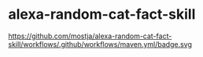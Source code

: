 # alexa-random-cat-fact-skill
https://github.com/mostja/alexa-random-cat-fact-skill/workflows/.github/workflows/maven.yml/badge.svg
